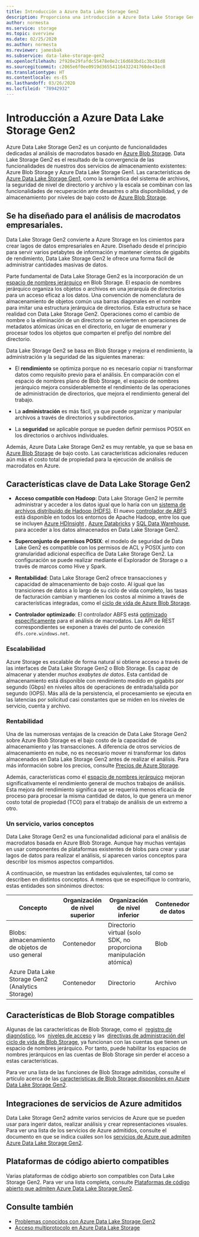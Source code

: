 ```yaml
---
title: Introducción a Azure Data Lake Storage Gen2
description: Proporciona una introducción a Azure Data Lake Storage Gen2
author: normesta
ms.service: storage
ms.topic: overview
ms.date: 02/25/2020
ms.author: normesta
ms.reviewer: jamesbak
ms.subservice: data-lake-storage-gen2
ms.openlocfilehash: 2f920e29fafdc55478e0e2c16d683bd1c3bc81d8
ms.sourcegitcommit: c2065e6f0ee0919d36554116432241760de43ec8
ms.translationtype: HT
ms.contentlocale: es-ES
ms.lasthandoff: 03/26/2020
ms.locfileid: "78942932"
---
```

# <a name="introduction-to-azure-data-lake-storage-gen2"></a>Introducción a Azure Data Lake Storage Gen2

‎Azure Data Lake Storage Gen2 es un conjunto de funcionalidades dedicadas al análisis de macrodatos basado en [Azure Blob Storage](storage-blobs-introduction.md). Data Lake Storage Gen2 es el resultado de la convergencia de las funcionalidades de nuestros dos servicios de almacenamiento existentes: Azure Blob Storage y Azure Data Lake Storage Gen1. Las características de [Azure Data Lake Storage Gen1](https://docs.microsoft.com/azure/data-lake-store/index), como la semántica del sistema de archivos, la seguridad de nivel de directorio y archivo y la escala se combinan con las funcionalidades de recuperación ante desastres o alta disponibilidad, y de almacenamiento por niveles de bajo costo de [Azure Blob Storage](storage-blobs-introduction.md).

## <a name="designed-for-enterprise-big-data-analytics"></a>Se ha diseñado para el análisis de macrodatos empresariales.

Data Lake Storage Gen2 convierte a Azure Storage en los cimientos para crear lagos de datos empresariales en Azure. Diseñado desde el principio para servir varios petabytes de información y mantener cientos de gigabits de rendimiento, Data Lake Storage Gen2 le ofrece una forma fácil de administrar cantidades masivas de datos.

Parte fundamental de Data Lake Storage Gen2 es la incorporación de un [espacio de nombres jerárquico](data-lake-storage-namespace.md) en Blob Storage. El espacio de nombres jerárquico organiza los objetos o archivos en una jerarquía de directorios para un acceso eficaz a los datos. Una convención de nomenclatura de almacenamiento de objetos común usa barras diagonales en el nombre para imitar una estructura jerárquica de directorios. Esta estructura se hace realidad con Data Lake Storage Gen2. Operaciones como el cambio de nombre o la eliminación de un directorio se convierten en operaciones de metadatos atómicas únicas en el directorio, en lugar de enumerar y procesar todos los objetos que comparten el prefijo del nombre del directorio.

Data Lake Storage Gen2 se basa en Blob Storage y mejora el rendimiento, la administración y la seguridad de las siguientes maneras:

-   El **rendimiento** se optimiza porque no es necesario copiar ni transformar datos como requisito previo para el análisis. En comparación con el espacio de nombres plano de Blob Storage, el espacio de nombres jerárquico mejora considerablemente el rendimiento de las operaciones de administración de directorios, que mejora el rendimiento general del trabajo.

-   La **administración** es más fácil, ya que puede organizar y manipular archivos a través de directorios y subdirectorios.

-   La **seguridad** se aplicable porque se pueden definir permisos POSIX en los directorios o archivos individuales.

Además, Azure Data Lake Storage Gen2 es muy rentable, ya que se basa en [Azure Blob Storage](storage-blobs-introduction.md) de bajo costo. Las características adicionales reducen aún más el costo total de propiedad para la ejecución de análisis de macrodatos en Azure.

## <a name="key-features-of-data-lake-storage-gen2"></a>Características clave de Data Lake Storage Gen2

-   **Acceso compatible con Hadoop**: Data Lake Storage Gen2 le permite administrar y acceder a los datos igual que lo haría con un [sistema de archivos distribuido de Hadoop (HDFS)](https://hadoop.apache.org/docs/current/hadoop-project-dist/hadoop-hdfs/HdfsDesign.html). El nuevo [controlador de ABFS](data-lake-storage-abfs-driver.md) está disponible en todos los entornos de Apache Hadoop, entre los que se incluyen [Azure HDInsight](https://docs.microsoft.com/azure/hdinsight/index) *,* [Azure Databricks](https://docs.microsoft.com/azure/azure-databricks/index) y [SQL Data Warehouse](https://docs.microsoft.com/azure/sql-data-warehouse/), para acceder a los datos almacenados en Data Lake Storage Gen2.

-   **Superconjunto de permisos POSIX**: el modelo de seguridad de Data Lake Gen2 es compatible con los permisos de ACL y POSIX junto con granularidad adicional específica de Data Lake Storage Gen2. La configuración se puede realizar mediante el Explorador de Storage o a través de marcos como Hive y Spark.

-   **Rentabilidad**: Data Lake Storage Gen2 ofrece transacciones y capacidad de almacenamiento de bajo costo. Al igual que las transiciones de datos a lo largo de su ciclo de vida completo, las tasas de facturación cambian y mantienen los costos al mínimo a través de características integradas, como el [ciclo de vida de Azure Blob Storage](storage-lifecycle-management-concepts.md).

-   **Controlador optimizado**: El controlador ABFS está [optimizado específicamente](data-lake-storage-abfs-driver.md) para el análisis de macrodatos. Las API de REST correspondientes se exponen a través del punto de conexión `dfs.core.windows.net`.

### <a name="scalability"></a>Escalabilidad

Azure Storage es escalable de forma natural si obtiene acceso a través de las interfaces de Data Lake Storage Gen2 o Blob Storage. Es capaz de almacenar y atender *muchos exabytes de datos*. Esta cantidad de almacenamiento está disponible con rendimiento medido en gigabits por segundo (Gbps) en niveles altos de operaciones de entrada/salida por segundo (IOPS). Más allá de la persistencia, el procesamiento se ejecuta en las latencias por solicitud casi constantes que se miden en los niveles de servicio, cuenta y archivo.

### <a name="cost-effectiveness"></a>Rentabilidad

Una de las numerosas ventajas de la creación de Data Lake Storage Gen2 sobre Azure Blob Storage es el bajo costo de la capacidad de almacenamiento y las transacciones. A diferencia de otros servicios de almacenamiento en nube, no es necesario mover ni transformar los datos almacenados en Data Lake Storage Gen2 antes de realizar el análisis. Para más información sobre los precios, consulte [Precios de Azure Storage](https://azure.microsoft.com/pricing/details/storage).

Además, características como el [espacio de nombres jerárquico](data-lake-storage-namespace.md) mejoran significativamente el rendimiento general de muchos trabajos de análisis. Esta mejora del rendimiento significa que se requerirá menos eficacia de proceso para procesar la misma cantidad de datos, lo que genera un menor costo total de propiedad (TCO) para el trabajo de análisis de un extremo a otro.

### <a name="one-service-multiple-concepts"></a>Un servicio, varios conceptos

Data Lake Storage Gen2 es una funcionalidad adicional para el análisis de macrodatos basada en Azure Blob Storage. Aunque hay muchas ventajas en usar componentes de plataformas existentes de blobs para crear y usar lagos de datos para realizar el análisis, sí aparecen varios conceptos para describir los mismos aspectos compartidos.

A continuación, se muestran las entidades equivalentes, tal como se describen en distintos conceptos. A menos que se especifique lo contrario, estas entidades son sinónimos directos:

| Concepto                                | Organización de nivel superior | Organización de nivel inferior                                            | Contenedor de datos |
|----------------------------------------|------------------------|---------------------------------------------------------------------|----------------|
| Blobs: almacenamiento de objetos de uso general | Contenedor              | Directorio virtual (solo SDK, no proporciona manipulación atómica) | Blob           |
| Azure Data Lake Storage Gen2 (Analytics Storage)          | Contenedor            | Directorio                                                           | Archivo           |

## <a name="supported-blob-storage-features"></a>Características de Blob Storage compatibles

Algunas de las características de Blob Storage, como el  [registro de diagnóstico](../common/storage-analytics-logging.md), los  [niveles de acceso](storage-blob-storage-tiers.md) y las  [directivas de administración del ciclo de vida de Blob Storage](storage-lifecycle-management-concepts.md), ya funcionan con las cuentas que tienen un espacio de nombres jerárquico. Por tanto, puede habilitar los espacios de nombres jerárquicos en las cuentas de Blob Storage sin perder el acceso a estas características. 

Para ver una lista de las funciones de Blob Storage admitidas, consulte el artículo acerca de las [características de Blob Storage disponibles en Azure Data Lake Storage Gen2](data-lake-storage-supported-blob-storage-features.md).

## <a name="supported-azure-service-integrations"></a>Integraciones de servicios de Azure admitidos

Data Lake Storage Gen2 admite varios servicios de Azure que se pueden usar para ingerir datos, realizar análisis y crear representaciones visuales. Para ver una lista de los servicios de Azure admitidos, consulte el documento en que se indica cuáles son los [servicios de Azure que admiten Azure Data Lake Storage Gen2](data-lake-storage-supported-azure-services.md).

## <a name="supported-open-source-platforms"></a>Plataformas de código abierto compatibles

Varias plataformas de código abierto son compatibles con Data Lake Storage Gen2. Para ver una lista completa, consulte [Plataformas de código abierto que admiten Azure Data Lake Storage Gen2](data-lake-storage-supported-open-source-platforms.md).

## <a name="see-also"></a>Consulte también

- [Problemas conocidos con Azure Data Lake Storage Gen2](data-lake-storage-known-issues.md)
- [Acceso multiprotocolo en Azure Data Lake Storage](data-lake-storage-multi-protocol-access.md)


